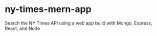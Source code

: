 # ny-times-mern-app
Search the NY Times API using a web app build with Mongo, Express, React, and Node
